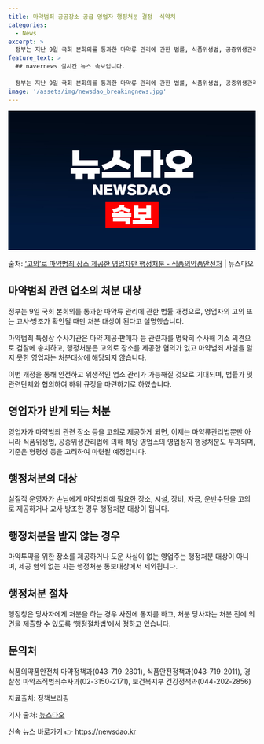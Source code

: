 ```yaml
---
title: 마약범죄 공공장소 공급 영업자 행정처분 결정  식약처
categories:
  - News
excerpt: >
  정부는 지난 9일 국회 본회의를 통과한 마약류 관리에 관한 법률, 식품위생법, 공중위생관리법과 관련해 영업자…
feature_text: >
  ## navernews 실시간 뉴스 속보입니다.

  정부는 지난 9일 국회 본회의를 통과한 마약류 관리에 관한 법률, 식품위생법, 공중위생관리법과 관련해 영업자…
image: '/assets/img/newsdao_breakingnews.jpg'
---
```


![뉴스다오 속보](/assets/img/newsdao_breakingnews.jpg)

<p>출처: <a href="https://newsdao.kr/3040" rel="dofollow">‘고의’로 마약범죄 장소 제공한 영업자만 행정처분 - 식품의약품안전처</a> | 뉴스다오</p>

<h2 data-ke-size="size26">마약범죄 관련 업소의 처분 대상</h2>
<p data-ke-size="size16">정부는 9일 국회 본회의를 통과한 마약류 관리에 관한 법률 개정으로, 영업자의 고의 또는 교사·방조가 확인될 때만 처분 대상이 된다고 설명했습니다.</p>
<p data-ke-size="size16">마약범죄 특성상 수사기관은 마약 제공·판매자 등 관련자를 명확히 수사해 기소 의견으로 검찰에 송치하고, 행정처분은 고의로 장소를 제공한 혐의가 없고 마약범죄 사실을 알지 못한 영업자는 처분대상에 해당되지 않습니다.</p>
<p data-ke-size="size16">이번 개정을 통해 안전하고 위생적인 업소 관리가 가능해질 것으로 기대되며, 법률가 및 관련단체와 협의하여 하위 규정을 마련하기로 하였습니다.</p>

<h2 data-ke-size="size26">영업자가 받게 되는 처분</h2>
<p data-ke-size="size16">영업자가 마약범죄 관련 장소 등을 고의로 제공하게 되면, 이제는 마약류관리법뿐만 아니라 식품위생법, 공중위생관리법에 의해 해당 영업소의 영업정지 행정처분도 부과되며, 기준은 형평성 등을 고려하여 마련될 예정입니다.</p>

<h2 data-ke-size="size26">행정처분의 대상</h2>
<p data-ke-size="size16">실질적 운영자가 손님에게 마약범죄에 필요한 장소, 시설, 장비, 자금, 운반수단을 고의로 제공하거나 교사·방조한 경우 행정처분 대상이 됩니다.</p>

<h2 data-ke-size="size26">행정처분을 받지 않는 경우</h2>
<p data-ke-size="size16">마약투약을 위한 장소를 제공하거나 도운 사실이 없는 영업주는 행정처분 대상이 아니며, 제공 혐의 없는 자는 행정처분 통보대상에서 제외됩니다.</p>

<h2 data-ke-size="size26">행정처분 절차</h2>
<p data-ke-size="size16">행정청은 당사자에게 처분을 하는 경우 사전에 통지를 하고, 처분 당사자는 처분 전에 의견을 제출할 수 있도록 ‘행정절차법’에서 정하고 있습니다.</p>

<h2 data-ke-size="size26">문의처</h2>
<p data-ke-size="size16">식품의약품안전처 마약정책과(043-719-2801), 식품안전정책과(043-719-2011), 경찰청 마약조직범죄수사과(02-3150-2171), 보건복지부 건강정책과(044-202-2856)</p>
<p data-ke-size="size16">자료출처: 정책브리핑 </p>
<p data-ke-size="size16">기사 출처: <a href="https://newsdao.kr/3040">뉴스다오</a></p> 

신속 뉴스 바로가기 👉 <a href="https://newsdao.kr" rel="dofollow">https://newsdao.kr</a>


